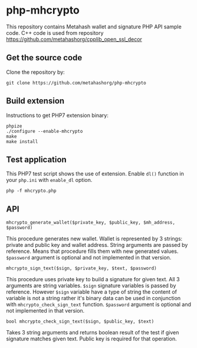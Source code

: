# php-mhcrypto

This repository contains Metahash wallet and signature PHP API sample code.
C++ code is used from repository https://github.com/metahashorg/cpplib_open_ssl_decor

## Get the source code
Clone the repository by:
```shell
git clone https://github.com/metahashorg/php-mhcrypto
```

## Build extension
Instructions to get PHP7 extension binary:
```shell
phpize
./configure --enable-mhcrypto
make
make install
```

## Test application
This PHP7 test script shows the use of extension.
Enable `dl()` function in your `php.ini` with `enable_dl` option.
```shell
php -f mhcrypto.php
```

## API
```
mhcrypto_generate_wallet($private_key, $public_key, $mh_address, $password)
```
This procedure generates new wallet. Wallet is represented by 3 strings: private and public key and wallet address.
String arguments are passed by reference. Means that procedure fills them with new generated values.
`$password` argument is optional and not implemented in that version.

```
mhcrypto_sign_text($sign, $private_key, $text, $password)
```
This procedure uses private key to build a signature for given text. All 3 arguments are string variables.
`$sign` signature variables is passed by reference. However `$sign` variable have a type of string the content of variable
is not a string rather it's binary data can be used in conjunction with `mhcrypto_check_sign_text` function.
`$password` argument is optional and not implemented in that version.

```
bool mhcrypto_check_sign_text($sign, $public_key, $text)
```
Takes 3 string arguments and returns boolean result of the test if given signature matches given text.
Public key is required for that operation.